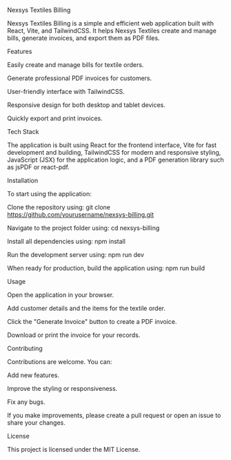 Nexsys Textiles Billing

Nexsys Textiles Billing is a simple and efficient web application built with React, Vite, and TailwindCSS. It helps Nexsys Textiles create and manage bills, generate invoices, and export them as PDF files.

Features

Easily create and manage bills for textile orders.

Generate professional PDF invoices for customers.

User-friendly interface with TailwindCSS.

Responsive design for both desktop and tablet devices.

Quickly export and print invoices.

Tech Stack

The application is built using React for the frontend interface, Vite for fast development and building, TailwindCSS for modern and responsive styling, JavaScript (JSX) for the application logic, and a PDF generation library such as jsPDF or react-pdf.

Installation

To start using the application:

Clone the repository using: git clone https://github.com/yourusername/nexsys-billing.git

Navigate to the project folder using: cd nexsys-billing

Install all dependencies using: npm install

Run the development server using: npm run dev

When ready for production, build the application using: npm run build

Usage

Open the application in your browser.

Add customer details and the items for the textile order.

Click the "Generate Invoice" button to create a PDF invoice.

Download or print the invoice for your records.

Contributing

Contributions are welcome. You can:

Add new features.

Improve the styling or responsiveness.

Fix any bugs.

If you make improvements, please create a pull request or open an issue to share your changes.

License

This project is licensed under the MIT License.
